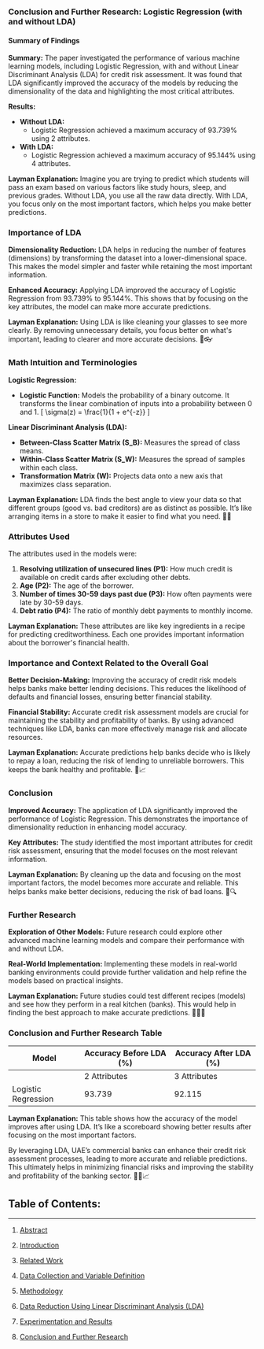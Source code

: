 ### Conclusion and Further Research: Logistic Regression (with and without LDA)

#### Summary of Findings

**Summary:**
The paper investigated the performance of various machine learning models, including Logistic Regression, with and without Linear Discriminant Analysis (LDA) for credit risk assessment. It was found that LDA significantly improved the accuracy of the models by reducing the dimensionality of the data and highlighting the most critical attributes.

**Results:**
- **Without LDA:**
  - Logistic Regression achieved a maximum accuracy of 93.739% using 2 attributes.
- **With LDA:**
  - Logistic Regression achieved a maximum accuracy of 95.144% using 4 attributes.

**Layman Explanation:**
Imagine you are trying to predict which students will pass an exam based on various factors like study hours, sleep, and previous grades. Without LDA, you use all the raw data directly. With LDA, you focus only on the most important factors, which helps you make better predictions.

### Importance of LDA

**Dimensionality Reduction:**
LDA helps in reducing the number of features (dimensions) by transforming the dataset into a lower-dimensional space. This makes the model simpler and faster while retaining the most important information.

**Enhanced Accuracy:**
Applying LDA improved the accuracy of Logistic Regression from 93.739% to 95.144%. This shows that by focusing on the key attributes, the model can make more accurate predictions.

**Layman Explanation:**
Using LDA is like cleaning your glasses to see more clearly. By removing unnecessary details, you focus better on what's important, leading to clearer and more accurate decisions. 🧼👓

### Math Intuition and Terminologies

**Logistic Regression:**
- **Logistic Function:** Models the probability of a binary outcome. It transforms the linear combination of inputs into a probability between 0 and 1.
  \[ \sigma(z) = \frac{1}{1 + e^{-z}} \]

**Linear Discriminant Analysis (LDA):**
- **Between-Class Scatter Matrix (S_B):** Measures the spread of class means.
- **Within-Class Scatter Matrix (S_W):** Measures the spread of samples within each class.
- **Transformation Matrix (W):** Projects data onto a new axis that maximizes class separation.

**Layman Explanation:**
LDA finds the best angle to view your data so that different groups (good vs. bad creditors) are as distinct as possible. It’s like arranging items in a store to make it easier to find what you need. 🛒📏

### Attributes Used

The attributes used in the models were:
1. **Resolving utilization of unsecured lines (P1):** How much credit is available on credit cards after excluding other debts.
2. **Age (P2):** The age of the borrower.
3. **Number of times 30-59 days past due (P3):** How often payments were late by 30-59 days.
4. **Debt ratio (P4):** The ratio of monthly debt payments to monthly income.

**Layman Explanation:**
These attributes are like key ingredients in a recipe for predicting creditworthiness. Each one provides important information about the borrower's financial health.

### Importance and Context Related to the Overall Goal

**Better Decision-Making:**
Improving the accuracy of credit risk models helps banks make better lending decisions. This reduces the likelihood of defaults and financial losses, ensuring better financial stability.

**Financial Stability:**
Accurate credit risk assessment models are crucial for maintaining the stability and profitability of banks. By using advanced techniques like LDA, banks can more effectively manage risk and allocate resources.

**Layman Explanation:**
Accurate predictions help banks decide who is likely to repay a loan, reducing the risk of lending to unreliable borrowers. This keeps the bank healthy and profitable. 🏦📈

### Conclusion

**Improved Accuracy:**
The application of LDA significantly improved the performance of Logistic Regression. This demonstrates the importance of dimensionality reduction in enhancing model accuracy.

**Key Attributes:**
The study identified the most important attributes for credit risk assessment, ensuring that the model focuses on the most relevant information.

**Layman Explanation:**
By cleaning up the data and focusing on the most important factors, the model becomes more accurate and reliable. This helps banks make better decisions, reducing the risk of bad loans. 🧹🔍

### Further Research

**Exploration of Other Models:**
Future research could explore other advanced machine learning models and compare their performance with and without LDA.

**Real-World Implementation:**
Implementing these models in real-world banking environments could provide further validation and help refine the models based on practical insights.

**Layman Explanation:**
Future studies could test different recipes (models) and see how they perform in a real kitchen (banks). This would help in finding the best approach to make accurate predictions. 👩‍🍳🔬

### Conclusion and Further Research Table

| Model                | Accuracy Before LDA (%) | Accuracy After LDA (%) |
|----------------------|--------------------------|-------------------------|
|                      | 2 Attributes  | 3 Attributes  | 4 Attributes  | 2 Attributes  | 3 Attributes  | 4 Attributes  |
| Logistic Regression  | 93.739        | 92.115        | 92.522        | 95.026        | 95.066        | 95.144        |

**Layman Explanation:**
This table shows how the accuracy of the model improves after using LDA. It’s like a scoreboard showing better results after focusing on the most important factors.

By leveraging LDA, UAE’s commercial banks can enhance their credit risk assessment processes, leading to more accurate and reliable predictions. This ultimately helps in minimizing financial risks and improving the stability and profitability of the banking sector. 🏦🤖📈

## **Table of Contents:**
---
1. [Abstract](https://github.com/aditya-saxena-7/Credit-Risk-Assessment-Model-for-UAE-s-Commercial-Banks-A-Machine-Learning-Approach)
   
2. [Introduction](https://github.com/aditya-saxena-7/Credit-Risk-Assessment-Model-for-UAE-s-Commercial-Banks-A-Machine-Learning-Approach/blob/main/Introduction.md) 

4. [Related Work](https://github.com/aditya-saxena-7/Credit-Risk-Assessment-Model-for-UAE-s-Commercial-Banks-A-Machine-Learning-Approach/blob/main/Related%20Work.md) 

5. [Data Collection and Variable Definition](https://github.com/aditya-saxena-7/Credit-Risk-Assessment-Model-for-UAE-s-Commercial-Banks-A-Machine-Learning-Approach/blob/main/Data%20Collection%20and%20Variable%20Definition.md) 

6. [Methodology](https://github.com/aditya-saxena-7/Credit-Risk-Assessment-Model-for-UAE-s-Commercial-Banks-A-Machine-Learning-Approach/blob/main/Methodology.md)

7. [Data Reduction Using Linear Discriminant Analysis (LDA)](https://github.com/aditya-saxena-7/Credit-Risk-Assessment-Model-for-UAE-s-Commercial-Banks-A-Machine-Learning-Approach/blob/main/Data%20Reduction%20Using%20Linear%20Discriminant%20Analysis%20(LDA).md)

8. [Experimentation and Results](https://github.com/aditya-saxena-7/Credit-Risk-Assessment-Model-for-UAE-s-Commercial-Banks-A-Machine-Learning-Approach/blob/main/Experimentation%20and%20Results.md)

9. [Conclusion and Further Research](https://github.com/aditya-saxena-7/Credit-Risk-Assessment-Model-for-UAE-s-Commercial-Banks-A-Machine-Learning-Approach/blob/main/Conclusion%20and%20Further%20Research.md)
